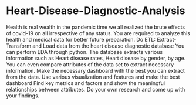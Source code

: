 # Heart-Disease-Diagnostic-Analysis
Health is real wealth in the pandemic time we all realized the brute effects of covid-19 on all
irrespective of any status. You are required to analyze this health and medical data for better
future preparation.
Do ETL: Extract- Transform and Load data from the heart disease diagnostic database
You can perform EDA through python. The database extracts various information such as
Heart disease rates, Heart disease by gender, by age.
You can even compare attributes of the data set to extract necessary information. Make the
necessary dashboard with the best you can extract from the data. Use various visualization
and features and make the best dashboard
Find key metrics and factors and show the meaningful relationships between attributes.
Do your own research and come up with your findings.
